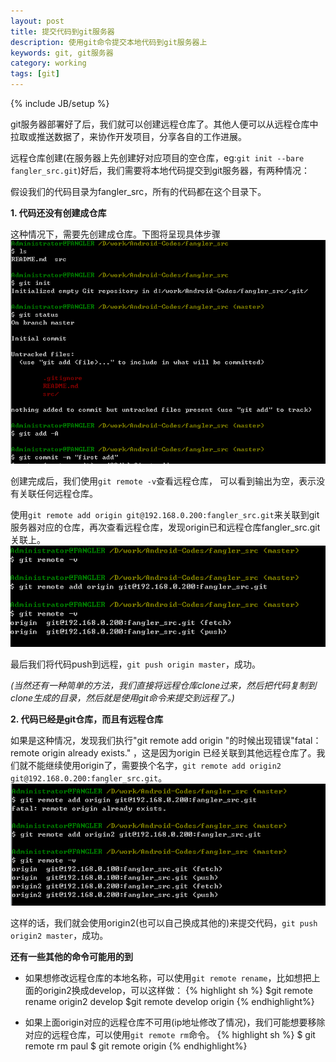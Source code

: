 ```yaml
---
layout: post
title: 提交代码到git服务器
description: 使用git命令提交本地代码到git服务器上
keywords: git, git服务器
category: working
tags: [git]
---
```

{% include JB/setup %}

git服务器部署好了后，我们就可以创建远程仓库了。其他人便可以从远程仓库中拉取或推送数据了，来协作开发项目，分享各自的工作进展。

远程仓库创建(在服务器上先创建好对应项目的空仓库，eg:`git init --bare fangler_src.git`)好后，我们需要将本地代码提交到git服务器，有两种情况：

假设我们的代码目录为fangler_src，所有的代码都在这个目录下。

**1. 代码还没有创建成仓库**

这种情况下，需要先创建成仓库。下图将呈现具体步骤
![图片加载中...](/images/commit_to_git_server1.png)

创建完成后，我们使用`git remote -v`查看远程仓库， 可以看到输出为空，表示没有关联任何远程仓库。

使用`git remote add origin git@192.168.0.200:fangler_src.git`来关联到git服务器对应的仓库，再次查看远程仓库，发现origin已和远程仓库fangler_src.git关联上。
![图片加载中...](/images/commit_to_git_server2.png)

最后我们将代码push到远程，`git push origin master`，成功。

*(当然还有一种简单的方法，我们直接将远程仓库clone过来，然后把代码复制到clone生成的目录，然后就是使用git命令来提交到远程了。)*

**2. 代码已经是git仓库，而且有远程仓库**

如果是这种情况，发现我们执行"git remote add origin "的时候出现错误"fatal：remote origin already exists." ，这是因为origin 已经关联到其他远程仓库了。我们就不能继续使用origin了，需要换个名字，`git remote add origin2 git@192.168.0.200:fangler_src.git`。
![图片加载中...](/images/commit_to_git_server3.png)

这样的话，我们就会使用origin2(也可以自己换成其他的)来提交代码，`git push origin2 master`，成功。

**还有一些其他的命令可能用的到**

- 如果想修改远程仓库的本地名称，可以使用`git remote rename`，比如想把上面的origin2换成develop，可以这样做：
{% highlight sh %}
$git remote rename origin2 develop
$git remote
develop
origin
{% endhighlight%}

- 如果上面origin对应的远程仓库不可用(ip地址修改了情况)，我们可能想要移除对应的远程仓库，可以使用`git remote rm`命令。
{% highlight sh %}
$ git remote rm paul
$ git remote
origin
{% endhighlight%}

